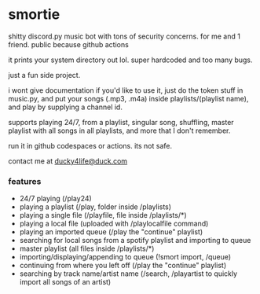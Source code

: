 # smortie

shitty discord.py music bot with tons of security concerns. for me and 1 friend. public because github actions

it prints your system directory out lol. super hardcoded and too many bugs.

just a fun side project.

i wont give documentation if you'd like to use it, just do the token stuff in music.py, and put your songs (.mp3, .m4a) inside playlists/(playlist name), and play by supplying a channel id.

supports playing 24/7, from a playlist, singular song, shuffling, master playlist with all songs in all playlists, and more that I don't remember.

run it in github codespaces or actions. its not safe.

contact me at ducky4life@duck.com

### features

- 24/7 playing (/play24)
- playing a playlist (/play, folder inside /playlists)
- playing a single file (/playfile, file inside /playlists/*)
- playing a local file (uploaded with /playlocalfile command)
- playing an imported queue (/play the "continue" playlist)
- searching for local songs from a spotify playlist and importing to queue
- master playlist (all files inside /playlists/*)
- importing/displaying/appending to queue (!smort import, /queue)
- continuing from where you left off (/play the "continue" playlist)
- searching by track name/artist name (/search, /playartist to quickly import all songs of an artist)
